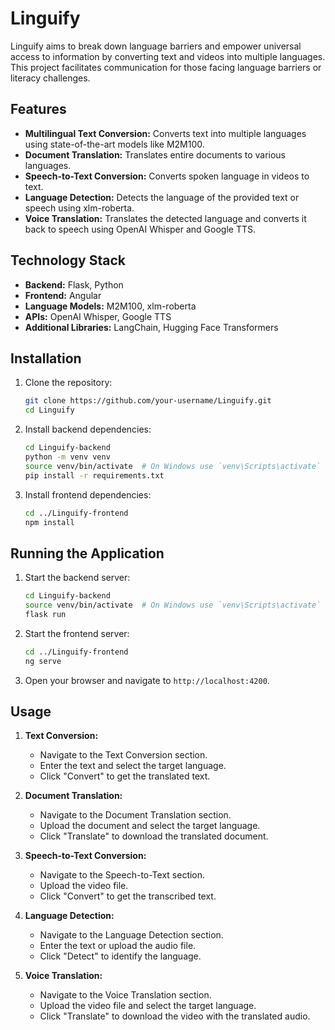 # Linguify
Linguify aims to break down language barriers and empower universal access to information by converting text and videos into multiple languages. This project facilitates communication for those facing language barriers or literacy challenges.

## Features

- **Multilingual Text Conversion:** Converts text into multiple languages using state-of-the-art models like M2M100.
- **Document Translation:** Translates entire documents to various languages.
- **Speech-to-Text Conversion:** Converts spoken language in videos to text.
- **Language Detection:** Detects the language of the provided text or speech using xlm-roberta.
- **Voice Translation:** Translates the detected language and converts it back to speech using OpenAI Whisper and Google TTS.

## Technology Stack

- **Backend:** Flask, Python
- **Frontend:** Angular
- **Language Models:** M2M100, xlm-roberta
- **APIs:** OpenAI Whisper, Google TTS
- **Additional Libraries:** LangChain, Hugging Face Transformers

## Installation

1. Clone the repository:
   ```bash
   git clone https://github.com/your-username/Linguify.git
   cd Linguify
   ```

2. Install backend dependencies:
   ```bash
   cd Linguify-backend
   python -m venv venv
   source venv/bin/activate  # On Windows use `venv\Scripts\activate`
   pip install -r requirements.txt
   ```

3. Install frontend dependencies:
   ```bash
   cd ../Linguify-frontend
   npm install
   ```

## Running the Application

1. Start the backend server:
   ```bash
   cd Linguify-backend
   source venv/bin/activate  # On Windows use `venv\Scripts\activate`
   flask run
   ```

2. Start the frontend server:
   ```bash
   cd ../Linguify-frontend
   ng serve
   ```

3. Open your browser and navigate to `http://localhost:4200`.

## Usage

1. **Text Conversion:**
   - Navigate to the Text Conversion section.
   - Enter the text and select the target language.
   - Click "Convert" to get the translated text.

2. **Document Translation:**
   - Navigate to the Document Translation section.
   - Upload the document and select the target language.
   - Click "Translate" to download the translated document.

3. **Speech-to-Text Conversion:**
   - Navigate to the Speech-to-Text section.
   - Upload the video file.
   - Click "Convert" to get the transcribed text.

4. **Language Detection:**
   - Navigate to the Language Detection section.
   - Enter the text or upload the audio file.
   - Click "Detect" to identify the language.

5. **Voice Translation:**
   - Navigate to the Voice Translation section.
   - Upload the video file and select the target language.
   - Click "Translate" to download the video with the translated audio.
